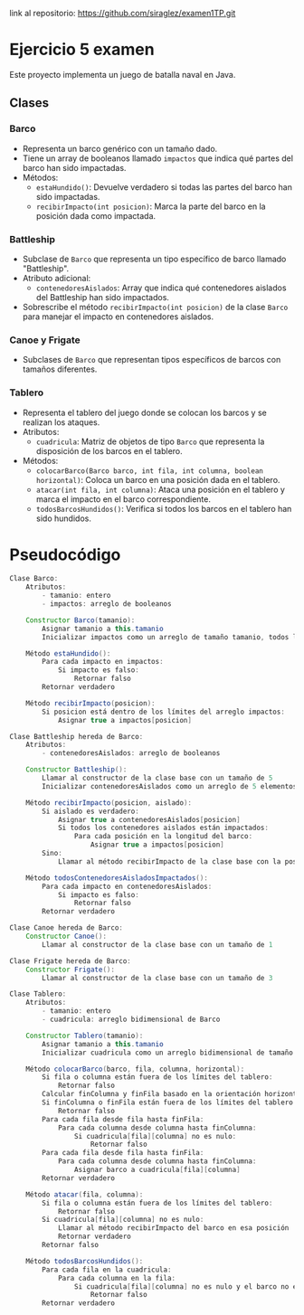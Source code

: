 link al repositorio: https://github.com/siraglez/examen1TP.git

# Ejercicio 5 examen

Este proyecto implementa un juego de batalla naval en Java.

## Clases

### Barco

- Representa un barco genérico con un tamaño dado.
- Tiene un array de booleanos llamado `impactos` que indica qué partes del barco han sido impactadas.
- Métodos:
    - `estaHundido()`: Devuelve verdadero si todas las partes del barco han sido impactadas.
    - `recibirImpacto(int posicion)`: Marca la parte del barco en la posición dada como impactada.

### Battleship

- Subclase de `Barco` que representa un tipo específico de barco llamado "Battleship".
- Atributo adicional:
    - `contenedoresAislados`: Array que indica qué contenedores aislados del Battleship han sido impactados.
- Sobrescribe el método `recibirImpacto(int posicion)` de la clase `Barco` para manejar el impacto en contenedores aislados.

### Canoe y Frigate

- Subclases de `Barco` que representan tipos específicos de barcos con tamaños diferentes.

### Tablero

- Representa el tablero del juego donde se colocan los barcos y se realizan los ataques.
- Atributos:
    - `cuadricula`: Matriz de objetos de tipo `Barco` que representa la disposición de los barcos en el tablero.
- Métodos:
    - `colocarBarco(Barco barco, int fila, int columna, boolean horizontal)`: Coloca un barco en una posición dada en el tablero.
    - `atacar(int fila, int columna)`: Ataca una posición en el tablero y marca el impacto en el barco correspondiente.
    - `todosBarcosHundidos()`: Verifica si todos los barcos en el tablero han sido hundidos.

# Pseudocódigo
```java
Clase Barco:
    Atributos:
        - tamanio: entero
        - impactos: arreglo de booleanos

    Constructor Barco(tamanio):
        Asignar tamanio a this.tamanio
        Inicializar impactos como un arreglo de tamaño tamanio, todos los elementos a false

    Método estaHundido():
        Para cada impacto en impactos:
            Si impacto es falso:
                Retornar falso
        Retornar verdadero

    Método recibirImpacto(posicion):
        Si posicion está dentro de los límites del arreglo impactos:
            Asignar true a impactos[posicion]

Clase Battleship hereda de Barco:
    Atributos:
        - contenedoresAislados: arreglo de booleanos

    Constructor Battleship():
        Llamar al constructor de la clase base con un tamaño de 5
        Inicializar contenedoresAislados como un arreglo de 5 elementos, todos a false

    Método recibirImpacto(posicion, aislado):
        Si aislado es verdadero:
            Asignar true a contenedoresAislados[posicion]
            Si todos los contenedores aislados están impactados:
                Para cada posición en la longitud del barco:
                    Asignar true a impactos[posicion]
        Sino:
            Llamar al método recibirImpacto de la clase base con la posición dada

    Método todosContenedoresAisladosImpactados():
        Para cada impacto en contenedoresAislados:
            Si impacto es falso:
                Retornar falso
        Retornar verdadero

Clase Canoe hereda de Barco:
    Constructor Canoe():
        Llamar al constructor de la clase base con un tamaño de 1

Clase Frigate hereda de Barco:
    Constructor Frigate():
        Llamar al constructor de la clase base con un tamaño de 3

Clase Tablero:
    Atributos:
        - tamanio: entero
        - cuadricula: arreglo bidimensional de Barco

    Constructor Tablero(tamanio):
        Asignar tamanio a this.tamanio
        Inicializar cuadricula como un arreglo bidimensional de tamaño tamanio x tamanio

    Método colocarBarco(barco, fila, columna, horizontal):
        Si fila o columna están fuera de los límites del tablero:
            Retornar falso
        Calcular finColumna y finFila basado en la orientación horizontal
        Si finColumna o finFila están fuera de los límites del tablero:
            Retornar falso
        Para cada fila desde fila hasta finFila:
            Para cada columna desde columna hasta finColumna:
                Si cuadricula[fila][columna] no es nulo:
                    Retornar falso
        Para cada fila desde fila hasta finFila:
            Para cada columna desde columna hasta finColumna:
                Asignar barco a cuadricula[fila][columna]
        Retornar verdadero

    Método atacar(fila, columna):
        Si fila o columna están fuera de los límites del tablero:
            Retornar falso
        Si cuadricula[fila][columna] no es nulo:
            Llamar al método recibirImpacto del barco en esa posición
            Retornar verdadero
        Retornar falso

    Método todosBarcosHundidos():
        Para cada fila en la cuadricula:
            Para cada columna en la fila:
                Si cuadricula[fila][columna] no es nulo y el barco no está hundido:
                    Retornar falso
        Retornar verdadero

```
